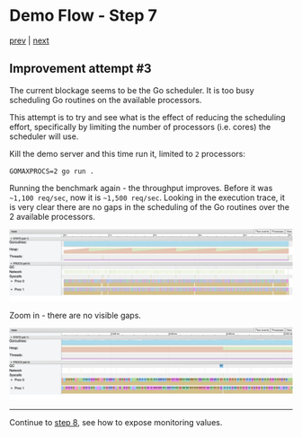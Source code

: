 # Demo Flow - Step 7

[prev](../step6/README.md) | [next](../step8/README.md)

## Improvement attempt #3

The current blockage seems to be the Go scheduler. 
It is too busy scheduling Go routines on the available processors.

This attempt is to try and see what is the effect of reducing the scheduling effort, specifically by limiting the number of processors (i.e. cores) the scheduler will use.

Kill the demo server and this time run it, limited to `2` processors:
```
GOMAXPROCS=2 go run .
```

Running the benchmark again - the throughput improves. Before it was `~1,100 req/sec`, now it is `~1,500 req/sec`.
Looking in the execution trace, it is very clear there are no gaps in the scheduling of the Go routines over the 2 available processors.

![](step7-trace.png)

Zoom in - there are no visible gaps.

![](step7-trace-zoom.png)

----

Continue to [step 8](../step8/README.md), see how to expose monitoring values.